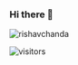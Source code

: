 ### Hi there 👋

<!--
**anish-dev-127/anish-dev-127** is a ✨ _special_ ✨ repository because its `README.md` (this file) appears on your GitHub profile.

Here are some ideas to get you started:

- 🔭 I’m currently working on ...
- 🌱 I’m currently learning ...
- 👯 I’m looking to collaborate on ...
- 🤔 I’m looking for help with ...
- 💬 Ask me about ...
- 📫 How to reach me: ...
- 😄 Pronouns: ...
- ⚡ Fun fact: ...
-->

<p align="left"> <img src="https://komarev.com/ghpvc/?username=anish-dev-127&label=Profile%20views&color=0e75b6&style=flat" alt="rishavchanda" /> </p>


![visitors](https://visitor-badge.laobi.icu/badge?page_id=anishkumar127.anishkumar127)
